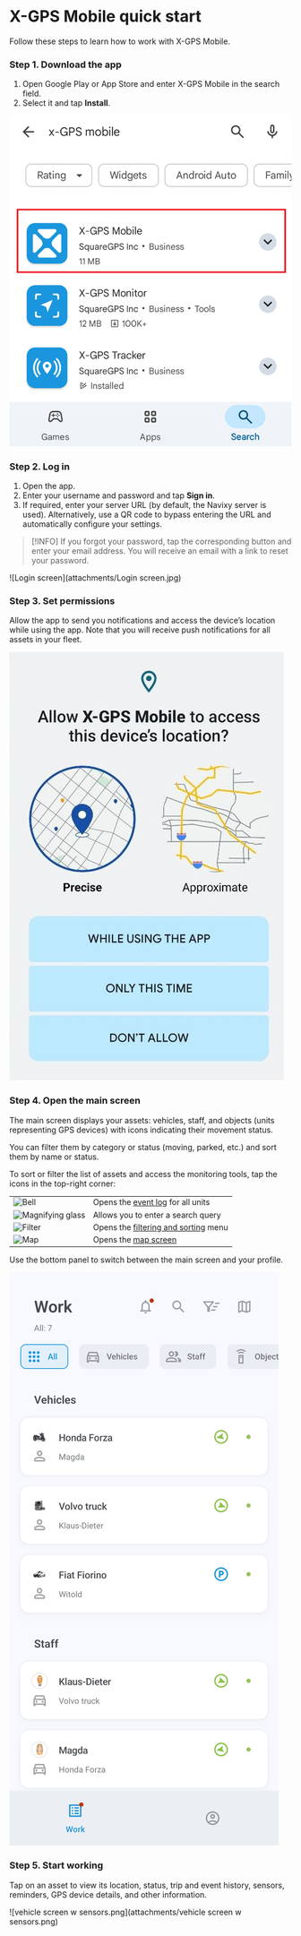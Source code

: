 # X-GPS Mobile quick start

Follow these steps to learn how to work with X-GPS Mobile.

### Step 1. Download the app

1. Open Google Play or App Store and enter X-GPS Mobile in the search field.
2. Select it and tap **Install**.

![image-20250416-114036.png](attachments/image-20250416-114036.png)

### Step 2. Log in

1. Open the app.
2. Enter your username and password and tap **Sign in**.
3. If required, enter your server URL (by default, the Navixy server is used). Alternatively, use a QR code to bypass entering the URL and automatically configure your settings.

> \[!INFO] If you forgot your password, tap the corresponding button and enter your email address. You will receive an email with a link to reset your password.

!\[Login screen]\(attachments/Login screen.jpg)

### Step 3. Set permissions

Allow the app to send you notifications and access the device’s location while using the app. Note that you will receive push notifications for all assets in your fleet.

![Permission prompt](attachments/allow.jpg)

### Step 4. Open the main screen

The main screen displays your assets: vehicles, staff, and objects (units representing GPS devices) with icons indicating their movement status.

You can filter them by category or status (moving, parked, etc.) and sort them by name or status.

To sort or filter the list of assets and access the monitoring tools, tap the icons in the top-right corner:&#x20;

|                                                                                                                                                                               |                                                                                                                                                                                    |
| ----------------------------------------------------------------------------------------------------------------------------------------------------------------------------- | ---------------------------------------------------------------------------------------------------------------------------------------------------------------------------------- |
| ![Bell](attachments/AD_4nXe-z3Y6rTNKoYn1EMKtYY2h-3X3XsnCGXMo1jtVK-u_Ep2X08drtkSYvm65wLpP82DQzGnrqR4wG2wxG-pUya_4TTQMjR5YdCfyaWGcnIIbPTz9F7LodeoR9ndpyRwcPoFdX0JtDg)           | Opens the [event log](https://squaregps.atlassian.net/wiki/spaces/~7120201a6252f8d34242e3bdb7409b5d34d953/pages/3182821465/new+Assets+list#events-list) for all units              |
| ![Magnifying glass](attachments/AD_4nXejVzCdP2SPdb6lJbfhAHMZ7xeMna9PpL6fV8SrvQerBbKD1xtonnJkAmgskFoDIV-Emy3_GX8dd2SYbBqzSrPg7XY-EKCR9yV_lr66XwtnyAJH29zmh1lzmpZ4rztbuLx8vVi1) | Allows you to enter a search query                                                                                                                                                 |
| ![Filter](attachments/AD_4nXdiuy1wx-a9NmULqxwZDkIoPO9HV_ePwvW_Yffi7SRY4Tq7MpSMVlW5yqTVwgjTwFouLBrSKY5ZMHZnfNxfot8Vn3wIEJ4sZT0jcs8XhSOBVRlCC18ia4OQ2xphRS3qDXD24ZkkLA)         | Opens the [filtering and sorting](https://squaregps.atlassian.net/wiki/spaces/~7120201a6252f8d34242e3bdb7409b5d34d953/pages/3182821465/new+Assets+list#sorting-and-filtering) menu |
| ![Map](attachments/AD_4nXdf67_ERtHJ03MD5RGTFxOFtOaA5AwixyWCITm8bh9Uot9AiGDfSmwg7duMmI3s_d1Nyr8CnTVAzp4it_sEdqd9qTgWASLzHrYeGkT6RUJEYAnbjT8WXiNZLfTAuM6ZWmoTe1VS)              | Opens the [map screen](https://squaregps.atlassian.net/wiki/spaces/~7120201a6252f8d34242e3bdb7409b5d34d953/pages/3182821465/new+Assets+list#map-fullscreen)                        |

Use the bottom panel to switch between the main screen and your profile.

![Screenshot\_20250528\_104252-20250528-090654.png](attachments/Screenshot_20250528_104252-20250528-090654.png)

### Step 5. Start working

Tap on an asset to view its location, status, trip and event history, sensors, reminders, GPS device details, and other information.

!\[vehicle screen w sensors.png]\(attachments/vehicle screen w sensors.png)
